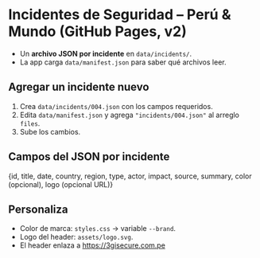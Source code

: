 # Incidentes de Seguridad – Perú & Mundo (GitHub Pages, v2)
- Un **archivo JSON por incidente** en `data/incidents/`.
- La app carga `data/manifest.json` para saber qué archivos leer.

## Agregar un incidente nuevo
1. Crea `data/incidents/004.json` con los campos requeridos.
2. Edita `data/manifest.json` y agrega `"incidents/004.json"` al arreglo `files`.
3. Sube los cambios.

## Campos del JSON por incidente
{id, title, date, country, region, type, actor, impact, source, summary, color (opcional), logo (opcional URL)}

## Personaliza
- Color de marca: `styles.css` → variable `--brand`.
- Logo del header: `assets/logo.svg`.
- El header enlaza a https://3gisecure.com.pe
